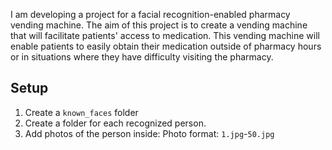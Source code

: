 I am developing a project for a facial recognition-enabled pharmacy vending machine. The aim of this project is to create a vending machine that will facilitate patients' access to medication. This vending machine will enable patients to easily obtain their medication outside of pharmacy hours or in situations where they have difficulty visiting the pharmacy.

## Setup

1. Create a `known_faces` folder
2. Create a folder for each recognized person.
3. Add photos of the person inside: Photo format: `1.jpg`-`50.jpg`
